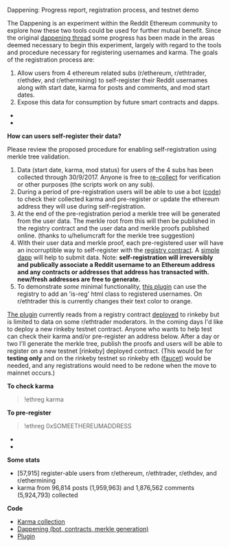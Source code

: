 Dappening: Progress report, registration process, and testnet demo

The Dappening is an experiment within the Reddit Ethereum community to explore how these two tools could be used for further mutual benefit. Since the original [dappening thread](https://www.reddit.com/r/ethtrader/comments/72scaj/ethtrader_the_dappening/) some progress has been made in the areas deemed necessary to begin this experiment, largely with regard to the tools and procedure necessary for registering usernames and karma. The goals of the registration process are:

1. Allow users from 4 ethereum related subs (r/ethereum, r/ethtrader, r/ethdev, and r/ethermining) to self-register their Reddit usernames along with start date, karma for posts and comments, and mod start dates.
1. Expose this data for consumption by future smart contracts and dapps.

-
-

**How can users self-register their data?**

Please review the proposed procedure for enabling self-registration using merkle tree validation.

1. Data (start date, karma, mod status) for users of the 4 subs has been collected through 30/9/2017. Anyone is free to [re-collect](https://github.com/EthTrader/karma) for verification or other purposes (the scripts work on any sub).
1. During a period of pre-registration users will be able to use a bot ([code](https://github.com/EthTrader/dappening/tree/master/bot)) to check their collected karma and pre-register or update the ethereum address they will use during self-registration.
1. At the end of the pre-registration period a merkle tree will be generated from the user data. The merkle root from this will then be published in the registry contract and the user data and merkle proofs published online. (thanks to u/heliumcraft for the merkle tree suggestion)
1. With their user data and merkle proof, each pre-registered user will have an incorruptible way to self-register with the [registry contract](https://github.com/EthTrader/dappening/blob/master/contracts/RedditRegistry.sol). A [simple dapp](https://ethtrader.github.io/) will help to submit data. Note: **self-registration will irreversibly and publically associate a Reddit username to an Ethereum address and any contracts or addresses that address has transacted with. new/fresh addresses are free to generate.**
1. To demonstrate *some* minimal functionality, [this plugin](https://github.com/EthTrader/plugin) can use the registry to add an 'is-reg' html class to registered usernames. On r/ethtrader this is currently changes their text color to orange.

[The plugin](https://github.com/EthTrader/plugin) currently reads from a registry contract [deployed](https://rinkeby.etherscan.io/address/0x472805e20574d61f0e3c3814db55f246261d8c84) to rinkeby but is limited to data on some r/ethtrader moderators. In the coming days I'd like to deploy a new rinkeby testnet contract. Anyone who wants to help test can check their karma and/or pre-register an address below. After a day or two I'll generate the merkle tree, publish the proofs and users will be able to register on a new testnet [rinkeby] deployed contract. (This would be for **testing only** and on the rinkeby testnet so rinkeby eth ([faucet](https://faucet.rinkeby.io/)) would be needed, and any registrations would need to be redone when the move to mainnet occurs.)

**To check karma**
> !ethreg karma

**To pre-register**
> !ethreg 0xSOMEETHEREUMADDRESS

-
-

**Some stats**

* [57,915] register-able users from r/ethereum, r/ethtrader, r/ethdev, and r/ethermining
* karma from 96,814 posts (1,959,963) and 1,876,562 comments (5,924,793) collected

**Code**

* [Karma collection](https://github.com/EthTrader/karma)
* [Dappening (bot, contracts, merkle generation)](https://github.com/EthTrader/dappening)
* [Plugin](https://github.com/EthTrader/plugin)
